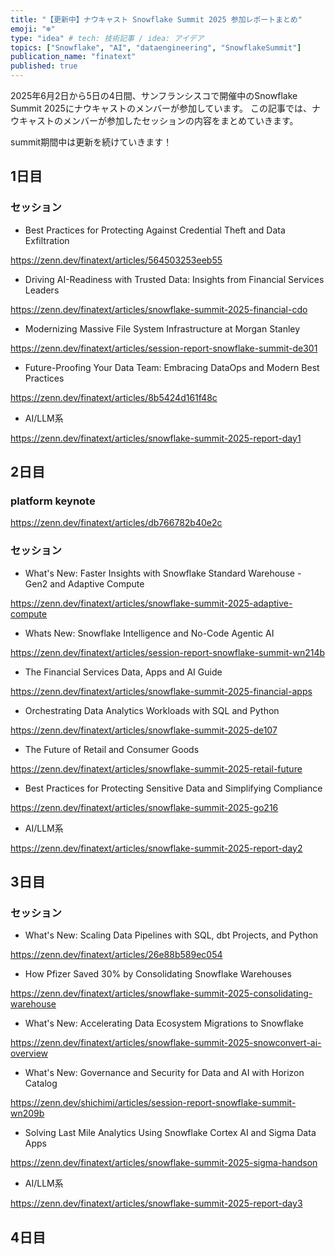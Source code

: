 ```yaml
---
title: "【更新中】ナウキャスト Snowflake Summit 2025 参加レポートまとめ"
emoji: "❄️"
type: "idea" # tech: 技術記事 / idea: アイデア
topics: ["Snowflake", "AI", "dataengineering", "SnowflakeSummit"]
publication_name: "finatext"
published: true
---
```


2025年6月2日から5日の4日間、サンフランシスコで開催中のSnowflake Summit 2025にナウキャストのメンバーが参加しています。
この記事では、ナウキャストのメンバーが参加したセッションの内容をまとめていきます。

summit期間中は更新を続けていきます！

## 1日目

### セッション

- Best Practices for Protecting Against Credential Theft and Data Exfiltration

https://zenn.dev/finatext/articles/564503253eeb55

- Driving AI-Readiness with Trusted Data: Insights from Financial Services Leaders

https://zenn.dev/finatext/articles/snowflake-summit-2025-financial-cdo

- Modernizing Massive File System Infrastructure at Morgan Stanley

https://zenn.dev/finatext/articles/session-report-snowflake-summit-de301

- Future-Proofing Your Data Team: Embracing DataOps and Modern Best Practices

https://zenn.dev/finatext/articles/8b5424d161f48c

- AI/LLM系

https://zenn.dev/finatext/articles/snowflake-summit-2025-report-day1

## 2日目
### platform keynote

https://zenn.dev/finatext/articles/db766782b40e2c

### セッション

- What's New: Faster Insights with Snowflake Standard Warehouse - Gen2 and Adaptive Compute

https://zenn.dev/finatext/articles/snowflake-summit-2025-adaptive-compute

- Whats New: Snowflake Intelligence and No-Code Agentic AI

https://zenn.dev/finatext/articles/session-report-snowflake-summit-wn214b

- The Financial Services Data, Apps and AI Guide

https://zenn.dev/finatext/articles/snowflake-summit-2025-financial-apps

- Orchestrating Data Analytics Workloads with SQL and Python

https://zenn.dev/finatext/articles/snowflake-summit-2025-de107

- The Future of Retail and Consumer Goods

https://zenn.dev/finatext/articles/snowflake-summit-2025-retail-future

- Best Practices for Protecting Sensitive Data and Simplifying Compliance

https://zenn.dev/finatext/articles/snowflake-summit-2025-go216

- AI/LLM系

https://zenn.dev/finatext/articles/snowflake-summit-2025-report-day2

## 3日目

### セッション

- What's New: Scaling Data Pipelines with SQL, dbt Projects, and Python

https://zenn.dev/finatext/articles/26e88b589ec054

- How Pfizer Saved 30% by Consolidating Snowflake Warehouses

https://zenn.dev/finatext/articles/snowflake-summit-2025-consolidating-warehouse

- What's New: Accelerating Data Ecosystem Migrations to Snowflake

https://zenn.dev/finatext/articles/snowflake-summit-2025-snowconvert-ai-overview

- What's New: Governance and Security for Data and AI with Horizon Catalog

https://zenn.dev/shichimi/articles/session-report-snowflake-summit-wn209b

- Solving Last Mile Analytics Using Snowflake Cortex AI and Sigma Data Apps

https://zenn.dev/finatext/articles/snowflake-summit-2025-sigma-handson

- AI/LLM系

https://zenn.dev/finatext/articles/snowflake-summit-2025-report-day3

## 4日目
